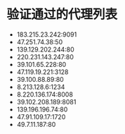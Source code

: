 # 验证通过的代理列表

 - 183.215.23.242:9091
 - 47.251.74.38:50
 - 139.129.202.244:80
 - 220.231.143.247:80
 - 39.101.65.228:80
 - 47.119.19.221:3128
 - 39.100.88.89:80
 - 8.213.128.6:1234
 - 8.220.136.174:8008
 - 39.102.208.189:8081
 - 139.196.196.74:80
 - 47.91.109.17:1720
 - 49.7.11.187:80
